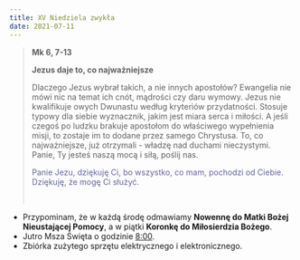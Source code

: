 ```yaml
---
title: XV Niedziela zwykła
date: 2021-07-11
---
```


> **Mk 6, 7-13**
>
> **Jezus daje to, co najważniejsze**
>
> Dlaczego Jezus wybrał takich, a nie innych apostołów? Ewangelia nie mówi nic na temat ich cnót, mądrości czy daru wymowy. Jezus nie kwalifikuje owych Dwunastu według kryteriów przydatności. Stosuje typowy dla siebie wyznacznik, jakim jest miara serca i miłości. A jeśli czegoś po ludzku brakuje apostołom do właściwego wypełnienia misji, to zostaje im to dodane przez samego Chrystusa. To, co najważniejsze, już otrzymali - władzę nad duchami nieczystymi. Panie, Ty jesteś naszą mocą i siłą, poślij nas.
>
> <span style="color: #666699;">Panie Jezu, dziękuję Ci, bo wszystko, co mam, pochodzi od Ciebie. Dziękuję, że mogę Ci służyć. </span>
>
> &nbsp;

- Przypominam, że w każdą środę odmawiamy **Nowennę do Matki Bożej Nieustającej Pomocy**, a w piątki **Koronkę do Miłosierdzia Bożego**.
- Jutro Msza Święta o godzinie <u>8:00</u>.
- Zbiórka zużytego sprzętu elektrycznego i elektronicznego.
